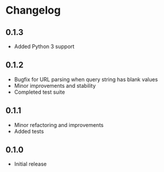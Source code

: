 # Changelog

## 0.1.3
* Added Python 3 support

## 0.1.2
* Bugfix for URL parsing when query string has blank values
* Minor improvements and stability
* Completed test suite

## 0.1.1
* Minor refactoring and improvements
* Added tests

## 0.1.0
* Initial release
